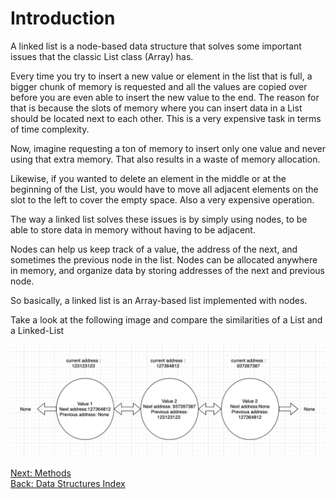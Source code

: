 # Introduction

A linked list is a node-based data structure that solves some important issues that the classic List class (Array) has. 

Every time you try to insert a new value or element in the list that is full, a bigger chunk of memory is requested and all the values are copied over before you are even able to insert the new value to the end. The reason for that is because the slots of memory where you can insert data in a List should be located next to each other. This is a very expensive task in terms of time complexity. 

Now, imagine requesting a ton of memory to insert only one value and never using that extra memory. That also results in a waste of memory allocation. 

Likewise, if you wanted to delete an element in the middle or at the beginning of the List, you would have to move all adjacent elements on the slot to the left to cover the empty space. Also a very expensive operation. 

The way a linked list solves these issues is by simply using nodes, to be able to store data in memory without having to be adjacent. 

Nodes can help us keep track of a value, the address of the next, and sometimes the previous node in the list. Nodes can be allocated anywhere in memory, and organize data by storing addresses of the next and previous node. 


So basically, a linked list is an Array-based list implemented with nodes. 

Take a look at the following image and compare the similarities of a List and a Linked-List

![top() illustration](https://raw.githubusercontent.com/solemnefi153/Data-Structures-Tutorial/master/Resources/Picture_Files/Linked_List.png)


[Next: Methods](./4.2.2-Methods.md)<br>
[Back: Data Structures Index](../4-Index.md)<br>



